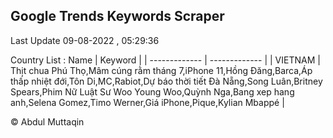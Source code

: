 

## Google Trends Keywords Scraper 
 
Last Update 09-08-2022 , 05:29:36

Country List :
 Name  | Keyword |
| ------------- | ------------- |
| VIETNAM | Thịt chua Phú Thọ,Mâm cúng rằm tháng 7,iPhone 11,Hồng Đăng,Barca,Áp thấp nhiệt đới,Tôn Di,MC,Rabiot,Dự báo thời tiết Đà Nẵng,Song Luân,Britney Spears,Phim Nữ Luật Sư Woo Young Woo,Quỳnh Nga,Bang xep hang anh,Selena Gomez,Timo Werner,Giá iPhone,Pique,Kylian Mbappé |



© Abdul Muttaqin 
